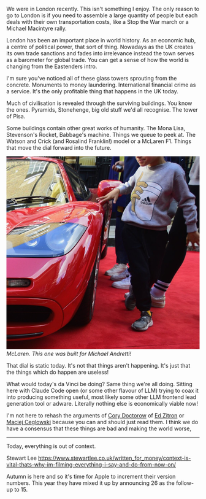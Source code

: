 We were in London recently. This isn't something I enjoy. The only reason to go to London is if you need to assemble a large quantity of people but each deals with their own transportation costs, like a Stop the War march or a Michael Macintyre rally.

London has been an important place in world history. As an economic hub, a centre of political power, that sort of thing. Nowadays as the UK creates its own trade sanctions and fades into irrelevance instead the town serves as a barometer for global trade. You can get a sense of how the world is changing from the Eastenders intro.

I'm sure you've noticed all of these glass towers sprouting from the concrete. Monuments to money laundering. International financial crime as a service. It's the only profitable thing that happens in the UK today.

Much of civilisation is revealed through the surviving buildings. You know the ones. Pyramids, Stonehenge, big old stuff we'd all recognise. The tower of Pisa.

Some buildings contain other great works of humanity. The Mona Lisa, Stevenson's Rocket, Babbage's machine. Things we queue to peek at. The Watson and Crick (and Rosalind Franklin!) model or a McLaren F1. Things that move the dial forward into the future.

![McLaren.](/public/img/cars/mac.jpg)
*McLaren. This one was built for Michael Andretti!*

That dial is static today. It's not that things aren't happening. It's just that the things which do happen are useless!

What would today's da Vinci be doing? Same thing we're all doing. Sitting here with Claude Code open (or some other flavour of LLM) trying to coax it into producing something useful, most likely some other LLM frontend lead generation tool or adware. Literally nothing else is economically viable now!

I'm not here to rehash the arguments of [Cory Doctorow](https://pluralistic.net/2023/01/21/potemkin-ai/#hey-guys) of [Ed Zitron](https://www.wheresyoured.at/make-fun-of-them/) or [Maciej Ceglowski](https://idlewords.com/talks/) because you can and should just read them. I think we do have a consensus that these things are bad and making the world worse, 






---

Today, everything is out of context.

Stewart Lee https://www.stewartlee.co.uk/written_for_money/context-is-vital-thats-why-im-filming-everything-i-say-and-do-from-now-on/




Autumn is here and so it's time for Apple to increment their version numbers. This year they have mixed it up by announcing 26 as the follow-up to 15. 